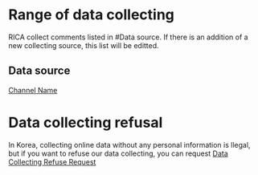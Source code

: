 # Range of data collecting
RICA collect comments listed in #Data source.
If there is an addition of a new collecting source, this list will be editted.

## Data source
[Channel Name](Link)

# Data collecting refusal
In Korea, collecting online data without any personal information is llegal, but if you want to refuse our data collecting,
you can request [Data Collecting Refuse Request](Link)

